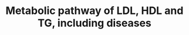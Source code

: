 ---
annotations:
- id: PW:0000153
  parent: classic metabolic pathway
  type: Pathway Ontology
  value: triacylglycerol metabolic pathway
- id: DOID:13809
  parent: genetic disease
  type: Disease Ontology
  value: familial combined hyperlipidemia
- id: DOID:0111368
  parent: genetic disease
  type: Disease Ontology
  value: cholesterol-ester transfer protein deficiency
- id: PW:0000482
  parent: classic metabolic pathway
  type: Pathway Ontology
  value: lipoprotein metabolic pathway
- id: PW:0000175
  parent: disease pathway
  type: Pathway Ontology
  value: familial combined hyperlipidemia pathway
- id: DOID:14118
  parent: genetic disease
  type: Disease Ontology
  value: familial lipoprotein lipase deficiency
- id: DOID:1388
  parent: genetic disease
  type: Disease Ontology
  value: Tangier disease
- id: DOID:0111418
  parent: genetic disease
  type: Disease Ontology
  value: familial apolipoprotein C-II deficiency
- id: DOID:1386
  parent: genetic disease
  type: Disease Ontology
  value: abetalipoproteinemia
- id: PW:0000484
  parent: classic metabolic pathway
  type: Pathway Ontology
  value: altered lipoprotein metabolic pathway
- id: DOID:0090105
  parent: genetic disease
  type: Disease Ontology
  value: autosomal recessive hypercholesterolemia
- id: DOID:1390
  parent: genetic disease
  type: Disease Ontology
  value: hypobetalipoproteinemia
- id: PW:0000013
  parent: disease pathway
  type: Pathway Ontology
  value: disease pathway
authors:
- Ingebude
- DeSl
- LobkeM
- Mkutmon
- Egonw
- IreneHemel
- Fehrhart
- Finterly
- Eweitz
- Khanspers
citedin:
- link: PMC8155553
  title: 'Heterogeneity

    of Lipid and Protein Cartilage Profiles

    Associated with Human Osteoarthritis with or without Type 2 Diabetes

    Mellitus (2021)'
- link: PMC9519890
  title: 'Tissue-specific pathway activities: A retrospective analysis in COVID-19
    patients (2022)'
- link: 10.1038/s41467-023-40298-7
  title: Development of Plasmodium falciparum liver-stages in hepatocytes derived
    from human fetal liver organoid cultures
- link: 10.3390/ijms232416127
  title: Rare Variants in Genes of the Cholesterol Pathway Are Present in 60% of Patients
    with Acute Myocardial Infarction
- link: 10.1016/j.isci.2023.107287
  title: Identification of potential genetic Loci and polygenic risk model for Budd-Chiari
    syndrome in Chinese population
- link: 10.3389/fneur.2023.1079977
  title: DIA-based technology explores hub pathways and biomarkers of neurological
    recovery in ischemic stroke after rehabilitation
- link: 10.1080/15622975.2023.2281514
  title: Interactive neuroinflammation pathways and transcriptomics-based identification
    of drugs and chemical compounds for schizophrenia (2023)
- link: 10.1159/000535120
  title: Human Monocytes Exposed to SARS-CoV-2 Display Features of Innate Immune Memory
    Producing High Levels of CXCL10 upon Restimulation (2023)
communities:
- Diseases
- IEM
- ONTOX
- RareDiseases
description: 'This pathway shows genetic disorders related to lipoprotein metabolism.
  Two plasmalipoproteins, LDL and HDL, and one plasma lipid, triglyceride (TG), play
  an important role in this pathway. Hydrophobic lipids and fat-soluble vitamins are
  normally transported to the site of their uptake by transporters called lipoproteins,
  and any deregulation of the plasma concentrations of these proteins can cause dyslipidemias.
  Disorders resulting from an enzyme deficiency are highlighted in pink. More details
  on the composition of the various lipoproteins in this pathway are visualised in
  [WP3601](https://www.wikipathways.org/pathways/WP3601.html).  This pathway was inspired
  by Chapter 43 of the book of Blau (ISBN 3642403360 (978-3642403361)). '
last-edited: 2025-03-08
ndex: 7644e4be-8b6b-11eb-9e72-0ac135e8bacf
organisms:
- Homo sapiens
redirect_from:
- /index.php/Pathway:WP4522
- /instance/WP4522
- /instance/WP4522_r137763
revision: r137763
schema-jsonld:
- '@context': https://schema.org/
  '@id': https://wikipathways.github.io/pathways/WP4522.html
  '@type': Dataset
  creator:
    '@type': Organization
    name: WikiPathways
  description: 'This pathway shows genetic disorders related to lipoprotein metabolism.
    Two plasmalipoproteins, LDL and HDL, and one plasma lipid, triglyceride (TG),
    play an important role in this pathway. Hydrophobic lipids and fat-soluble vitamins
    are normally transported to the site of their uptake by transporters called lipoproteins,
    and any deregulation of the plasma concentrations of these proteins can cause
    dyslipidemias. Disorders resulting from an enzyme deficiency are highlighted in
    pink. More details on the composition of the various lipoproteins in this pathway
    are visualised in [WP3601](https://www.wikipathways.org/pathways/WP3601.html).  This
    pathway was inspired by Chapter 43 of the book of Blau (ISBN 3642403360 (978-3642403361)). '
  keywords:
  - ABCA1
  - ANXA2
  - APOA1
  - APOA2
  - APOC2
  - APOE
  - B100
  - CETP
  - Cholesterol
  - Cyclic fatty acids
  - IDL
  - LCAT
  - LDL
  - LDLR
  - LDLRAP1
  - LIPC
  - LIPG
  - LPL
  - MTP
  - MTTP
  - PCSK9
  - Remnant receptor
  - SCARB1
  - VLDL
  - apo B-48
  license: CC0
  name: Metabolic pathway of LDL, HDL and TG, including diseases
seo: CreativeWork
title: Metabolic pathway of LDL, HDL and TG, including diseases
wpid: WP4522
---
